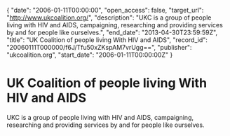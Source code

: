 {
  "date": "2006-01-11T00:00:00", 
  "open_access": false, 
  "target_url": "http://www.ukcoalition.org/", 
  "description": "UKC is a group of people living with HIV and AIDS, campaigning, researching and providing services by and for people like ourselves.", 
  "end_date": "2013-04-30T23:59:59Z", 
  "title": "UK Coalition of people living With HIV and AIDS", 
  "record_id": "20060111T000000/f6J/Tfu50xZKspAM7vrUgg==", 
  "publisher": "ukcoalition.org", 
  "start_date": "2006-01-11T00:00:00Z"
}

# UK Coalition of people living With HIV and AIDS

UKC is a group of people living with HIV and AIDS, campaigning, researching and providing services by and for people like ourselves.
